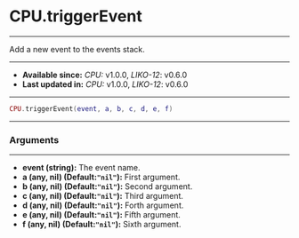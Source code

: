 # CPU.triggerEvent
---

Add a new event to the events stack.

---

* **Available since:** _CPU:_ v1.0.0, _LIKO-12_: v0.6.0
* **Last updated in:** _CPU:_ v1.0.0, _LIKO-12_: v0.6.0

---

```lua
CPU.triggerEvent(event, a, b, c, d, e, f)
```

---
### Arguments
---

* **event (string):** The event name.
* **a (any, nil) (Default:`"nil"`):** First argument.
* **b (any, nil) (Default:`"nil"`):** Second argument.
* **c (any, nil) (Default:`"nil"`):** Third argument.
* **d (any, nil) (Default:`"nil"`):** Forth argument.
* **e (any, nil) (Default:`"nil"`):** Fifth argument.
* **f (any, nil) (Default:`"nil"`):** Sixth argument.

